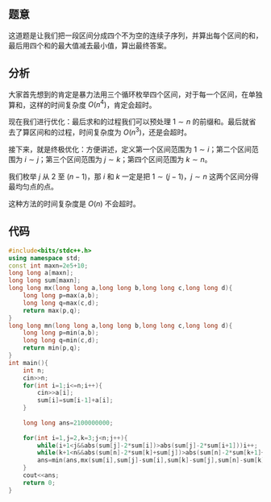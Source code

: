 ## 题意

这道题是让我们把一段区间分成四个不为空的连续子序列，并算出每个区间的和，最后用四个和的最大值减去最小值，算出最终答案。

## 分析

大家首先想到的肯定是暴力法用三个循环枚举四个区间，对于每一个区间，在单独算和，这样的时间复杂度 $O(n^4)$，肯定会超时。

现在我们进行优化：最后求和的过程我们可以预处理 $1\sim n$ 的前缀和。最后就省去了算区间和的过程，时间复杂度为 $O(n^3)$，还是会超时。

接下来，就是终极优化：方便讲述，定义第一个区间范围为 $1\sim i$；第二个区间范围为 $i\sim j$；第三个区间范围为 $j\sim k$；第四个区间范围为 $k\sim n$。

我们枚举 $j$ 从 $2$ 至 $(n-1)$，那 $i$ 和 $k$ 一定是把 $1\sim (j-1)$，$j\sim n$ 这两个区间分得最均匀点的点。

这种方法的时间复杂度是 $O(n)$ 不会超时。

## 代码

```cpp
#include<bits/stdc++.h>
using namespace std;
const int maxn=2e5+10;
long long a[maxn];
long long sum[maxn];
long long mx(long long a,long long b,long long c,long long d){
	long long p=max(a,b);
	long long q=max(c,d);
	return max(p,q);
}
long long mn(long long a,long long b,long long c,long long d){
	long long p=min(a,b);
	long long q=min(c,d);
	return min(p,q);
}
int main(){
	int n;
	cin>>n;
	for(int i=1;i<=n;i++){
		cin>>a[i];
		sum[i]=sum[i-1]+a[i];
	} 
	
	long long ans=2100000000;
	
	for(int i=1,j=2,k=3;j<n;j++){
		while(i+1<j&&abs(sum[j]-2*sum[i])>abs(sum[j]-2*sum[i+1]))i++;
		while(k+1<n&&abs(sum[n]-2*sum[k]+sum[j])>abs(sum[n]-2*sum[k+1]+sum[j]))k++;
		ans=min(ans,mx(sum[i],sum[j]-sum[i],sum[k]-sum[j],sum[n]-sum[k])-mn(sum[i],sum[j]-sum[i],sum[k]-sum[j],sum[n]-sum[k]));
	}
	cout<<ans;
    return 0;
}
```
